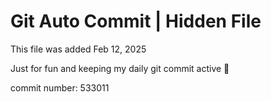 # Git Auto Commit | Hidden File

This file was added Feb 12, 2025

Just for fun and keeping my daily git commit active 🤪

commit number: 533011
